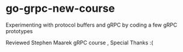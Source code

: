 # go-grpc-new-course
Experimenting with protocol buffers and gRPC by coding a few gRPC prototypes


  Reviewed Stephen Maarek gRPC course , Special Thanks :( 
  
